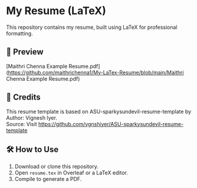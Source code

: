 # My Resume (LaTeX)

This repository contains my resume, built using LaTeX for professional formatting.

## 📄 Preview
[Maithri Chenna Example Resume.pdf](https://github.com/maithrichenna1/My-LaTex-Resume/blob/main/Maithri Chenna Example Resume.pdf) 

## 📌 Credits
This resume template is based on ASU-sparkysundevil-resume-template by Author: Vignesh Iyer.  
Source: Visit https://github.com/vgnshiyer/ASU-sparkysundevil-resume-template  

## 🛠️ How to Use
1. Download or clone this repository.
2. Open `resume.tex` in Overleaf or a LaTeX editor.
3. Compile to generate a PDF.
